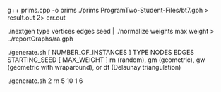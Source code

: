 g++ prims.cpp -o prims
./prims ProgramTwo-Student-Files/bt7.gph > result.out 2> err.out

./nextgen type vertices edges seed | ./normalize weights max weight > ../reportGraphs/ra.gph


./generate.sh [ NUMBER_OF_INSTANCES ] TYPE NODES EDGES STARTING_SEED [ MAX_WEIGHT ]
 rn (random), gm (geometric), gw (geometric with wraparound), or dt (Delaunay triangulation)

./generate.sh 2 rn 5 10 1 6